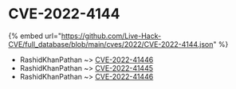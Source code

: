 # CVE-2022-4144
{% embed url="https://github.com/Live-Hack-CVE/full_database/blob/main/cves/2022/CVE-2022-4144.json" %}

* RashidKhanPathan ~> [CVE-2022-41446](https://www.alice-snow.ru/2022/database/cve-2022-4144/cve-2022-41446-rashidkhanpathan)
* RashidKhanPathan ~> [CVE-2022-41445](https://www.alice-snow.ru/2022/database/cve-2022-4144/cve-2022-41445-rashidkhanpathan)
* RashidKhanPathan ~> [CVE-2022-41446](https://www.alice-snow.ru/2022/database/cve-2022-4144/cve-2022-41446-rashidkhanpathan)